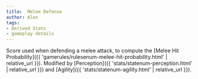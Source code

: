 ```yaml
---
title:  Melee Defense
author: Alex
tags:
- Derived Stats
- gameplay details
---                               
```






Score used when defending a melee attack, to compute the [Melee Hit Probability]({{ 'gamerules/rulesenum-melee-hit-probability.html' | relative_url }}). Modified by [Perception]({{ 'stats/statenum-perception.html' | relative_url }}) and [Agility]({{ 'stats/statenum-agility.html' | relative_url }}).


